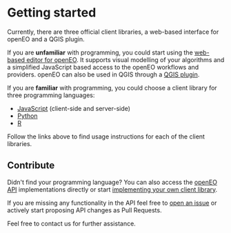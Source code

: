# Getting started

Currently, there are three official client libraries, a web-based interface for openEO and a QGIS plugin.

If you are **unfamiliar** with programming, you could start using the [web-based editor for openEO](https://editor.openeo.org). It supports visual modelling of your algorithms and a simplified JavaScript based access to the openEO workflows and providers. openEO can also be used in QGIS through a [QGIS plugin](qgis/index.md).

If you are **familiar** with programming, you could choose a client library for three programming languages:

* [JavaScript](https://www.npmjs.com/package/@openeo/js-client) (client-side and server-side)
* [Python](python/index.md)
* [R](https://github.com/Open-EO/openeo-r-client)

Follow the links above to find usage instructions for each of the client libraries.

## Contribute

Didn't find your programming language? You can also access the [openEO API](developers/api/reference.md) implementations directly or start [implementing your own client library](developers/clients/getting-started.md).

If you are missing any functionality in the API feel free to [open an issue](https://github.com/Open-EO/openeo-api/issues) or actively start proposing API changes as Pull Requests.

Feel free to contact us for further assistance.